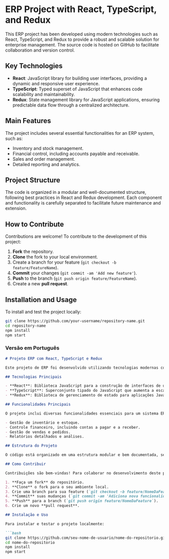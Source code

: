 # ERP Project with React, TypeScript, and Redux

This ERP project has been developed using modern technologies such as React, TypeScript, and Redux to provide a robust and scalable solution for enterprise management. The source code is hosted on GitHub to facilitate collaboration and version control.

## Key Technologies

- **React**: JavaScript library for building user interfaces, providing a dynamic and responsive user experience.
- **TypeScript**: Typed superset of JavaScript that enhances code scalability and maintainability.
- **Redux**: State management library for JavaScript applications, ensuring predictable data flow through a centralized architecture.

## Main Features

The project includes several essential functionalities for an ERP system, such as:

- Inventory and stock management.
- Financial control, including accounts payable and receivable.
- Sales and order management.
- Detailed reporting and analytics.

## Project Structure

The code is organized in a modular and well-documented structure, following best practices in React and Redux development. Each component and functionality is carefully separated to facilitate future maintenance and extension.

## How to Contribute

Contributions are welcome! To contribute to the development of this project:

1. **Fork** the repository.
2. **Clone** the fork to your local environment.
3. Create a branch for your feature (`git checkout -b feature/FeatureName`).
4. **Commit** your changes (`git commit -am 'Add new feature'`).
5. **Push** to the branch (`git push origin feature/FeatureName`).
6. Create a new **pull request**.

## Installation and Usage

To install and test the project locally:

```bash
git clone https://github.com/your-username/repository-name.git
cd repository-name
npm install
npm start
```


### Versão em Português

```markdown
# Projeto ERP com React, TypeScript e Redux

Este projeto de ERP foi desenvolvido utilizando tecnologias modernas como React, TypeScript e Redux para oferecer uma solução robusta e escalável para gestão empresarial. O código-fonte está hospedado no GitHub para facilitar colaborações e controle de versão.

## Tecnologias Principais

- **React**: Biblioteca JavaScript para a construção de interfaces de usuário, proporcionando uma experiência de usuário dinâmica e responsiva.
- **TypeScript**: Superconjunto tipado do JavaScript que aumenta a escalabilidade e a manutenibilidade do código.
- **Redux**: Biblioteca de gerenciamento de estado para aplicações JavaScript, garantindo um fluxo de dados previsível através de uma arquitetura centralizada.

## Funcionalidades Principais

O projeto inclui diversas funcionalidades essenciais para um sistema ERP, como:

- Gestão de inventário e estoque.
- Controle financeiro, incluindo contas a pagar e a receber.
- Gestão de vendas e pedidos.
- Relatórios detalhados e análises.

## Estrutura do Projeto

O código está organizado em uma estrutura modular e bem documentada, seguindo as melhores práticas no desenvolvimento com React e Redux. Cada componente e funcionalidade é cuidadosamente separado para facilitar a manutenção e a extensão futuras.

## Como Contribuir

Contribuições são bem-vindas! Para colaborar no desenvolvimento deste projeto:

1. **Faça um fork** do repositório.
2. **Clone** o fork para o seu ambiente local.
3. Crie uma branch para sua feature (`git checkout -b feature/NomeDaFeature`).
4. **Commit** suas mudanças (`git commit -am 'Adiciona nova funcionalidade'`).
5. **Push** para a branch (`git push origin feature/NomeDaFeature`).
6. Crie um novo **pull request**.

## Instalação e Uso

Para instalar e testar o projeto localmente:

```bash
git clone https://github.com/seu-nome-de-usuario/nome-do-repositorio.git
cd nome-do-repositorio
npm install
npm start
